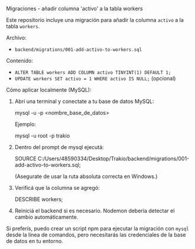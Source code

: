 Migraciones - añadir columna 'activo' a la tabla workers

Este repositorio incluye una migración para añadir la columna `activo` a la tabla `workers`.

Archivo:
- `backend/migrations/001-add-activo-to-workers.sql`

Contenido:
- `ALTER TABLE workers ADD COLUMN activo TINYINT(1) DEFAULT 1;`
- `UPDATE workers SET activo = 1 WHERE activo IS NULL;` (opcional)

Cómo aplicar localmente (MySQL):
1. Abrí una terminal y conectate a tu base de datos MySQL:

   mysql -u <usuario> -p <nombre_base_de_datos>

   Ejemplo:

   mysql -u root -p trakio

2. Dentro del prompt de mysql ejecutá:

   SOURCE C:/Users/48590334/Desktop/Trakio/backend/migrations/001-add-activo-to-workers.sql;

   (Asegurate de usar la ruta absoluta correcta en Windows.)

3. Verificá que la columna se agregó:

   DESCRIBE workers;

4. Reiniciá el backend si es necesario. Nodemon debería detectar el cambio automáticamente.

Si preferís, puedo crear un script npm para ejecutar la migración con `mysql` desde la línea de comandos, pero necesitarás las credenciales de la base de datos en tu entorno.
